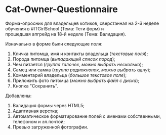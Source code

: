 # Cat-Owner-Questionnaire

Форма-опросник для владельцев котиков, сверстанная на 2-й неделе<br> обучения в #ITGirlSchool (Тема: Теги форм) и <br> прошедшая апгрейд на 18-й неделе (Тема: Валидация).

Изначально в форме были следующие поля:

1. Кличка питомца, имя и контакты владельца (_текстовые поля_);
2. Порода питомца (_выпадающий список пород_);
3. Чем питается (_группа галочек, можно выбрать несколько_);
4. Самец или самка (_группа радиокнопок, можно выбрать одну_);
5. Комментарий владельца (_большое текстовое поле_);
6. Приложить фото питомца (_можно выбрать файл с диска_);
7. Кнопка "Сохранить".

Добавлены:
1. Валидация формы через HTML5;
2. Адаптивная верстка;
3. Автоматическое форматирование полей с именами собственными, телефоном и эл.почтой;
4. Превью загруженной фотографии.

